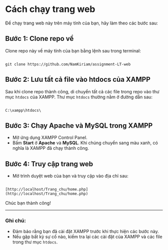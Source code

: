 # Cách chạy trang web

Để chạy trang web này trên máy tính của bạn, hãy làm theo các bước sau:

## Bước 1: Clone repo về

Clone repo này về máy tính của bạn bằng lệnh sau trong terminal:

```

git clone https://github.com/NamKiriam/assignment-LT-web

```

## Bước 2: Lưu tất cả file vào htdocs của XAMPP

Sau khi clone repo thành công, di chuyển tất cả các file trong repo vào thư mục `htdocs` của XAMPP. Thư mục `htdocs` thường nằm ở đường dẫn sau:

```

C:\xampp\htdocs\

```

## Bước 3: Chạy Apache và MySQL trong XAMPP

- Mở ứng dụng XAMPP Control Panel.
- Bấm **Start** ở **Apache** và **MySQL**. Khi chúng chuyển sang màu xanh, có nghĩa là XAMPP đã chạy thành công.

## Bước 4: Truy cập trang web

- Mở trình duyệt web của bạn và truy cập vào địa chỉ sau:

```

[http://localhost/Trang_chu/home.php](http://localhost/Trang_chu/home.php)

```

Chúc bạn thành công!

---
### Ghi chú:

- Đảm bảo rằng bạn đã cài đặt XAMPP trước khi thực hiện các bước này.
- Nếu gặp bất kỳ sự cố nào, kiểm tra lại các cài đặt của XAMPP và các file trong thư mục `htdocs`.

